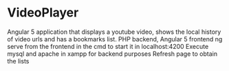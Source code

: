 # VideoPlayer
Angular 5 application that displays a youtube video, shows the local history of video urls and has a bookmarks list.
PHP backend, Angular 5 frontend
ng serve from the frontend in the cmd to start it in localhost:4200
Execute mysql and apache in xampp for backend purposes
Refresh page to obtain the lists
